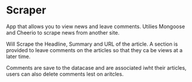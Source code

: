 # Scraper
App that allows you to view news and leave comments. Utilies Mongoose and Cheerio to scrape news from another site. 

Will Scrape the Headline, Summary and URL of the article. A section is provided to leave comments on the articles so that they ca be views at a later time. 

Comments are save to the datacase and are associated iwht their articles, users can also delete comments lest on aritcles.


